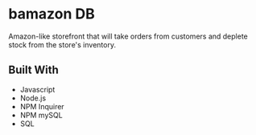 # bamazon DB

Amazon-like storefront that will take orders from customers and deplete stock from the store's inventory.

## Built With
* Javascript
* Node.js
* NPM Inquirer
* NPM mySQL
* SQL